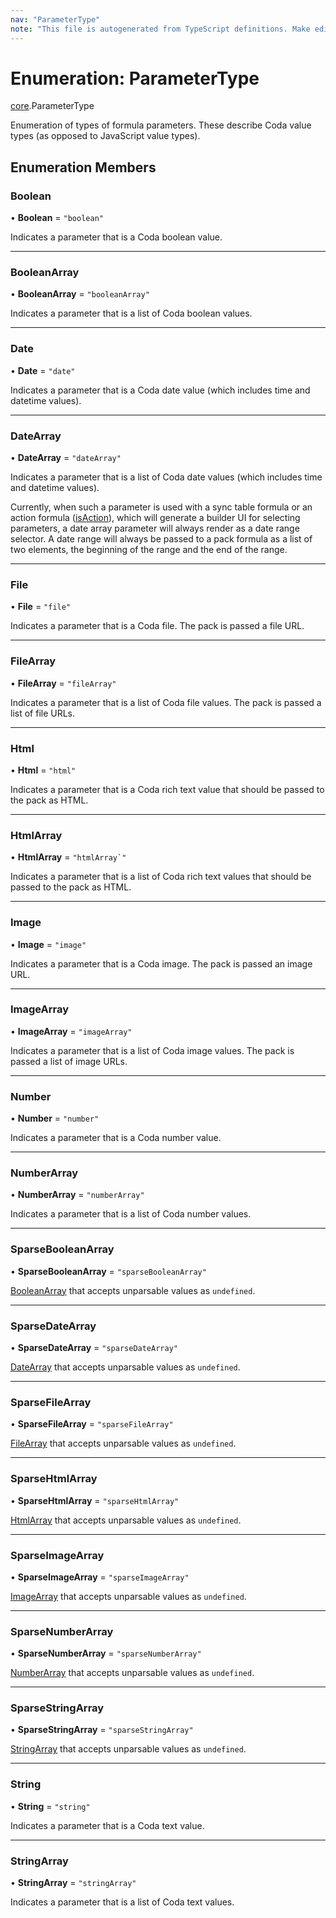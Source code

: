 ```yaml
---
nav: "ParameterType"
note: "This file is autogenerated from TypeScript definitions. Make edits to the comments in the TypeScript file and then run `make docs` to regenerate this file."
---
```

# Enumeration: ParameterType

[core](../modules/core.md).ParameterType

Enumeration of types of formula parameters. These describe Coda value types (as opposed to JavaScript value types).

## Enumeration Members

### Boolean

• **Boolean** = ``"boolean"``

Indicates a parameter that is a Coda boolean value.

___

### BooleanArray

• **BooleanArray** = ``"booleanArray"``

Indicates a parameter that is a list of Coda boolean values.

___

### Date

• **Date** = ``"date"``

Indicates a parameter that is a Coda date value (which includes time and datetime values).

___

### DateArray

• **DateArray** = ``"dateArray"``

Indicates a parameter that is a list of Coda date values (which includes time and datetime values).

Currently, when such a parameter is used with a sync table formula or an action formula
([isAction](../interfaces/core.BaseFormulaDef.md#isaction)), which will generate a builder UI for selecting parameters, a date array
parameter will always render as a date range selector. A date range will always be passed to a pack formula
as a list of two elements, the beginning of the range and the end of the range.

___

### File

• **File** = ``"file"``

Indicates a parameter that is a Coda file. The pack is passed a file URL.

___

### FileArray

• **FileArray** = ``"fileArray"``

Indicates a parameter that is a list of Coda file values. The pack is passed a list of file URLs.

___

### Html

• **Html** = ``"html"``

Indicates a parameter that is a Coda rich text value that should be passed to the pack as HTML.

___

### HtmlArray

• **HtmlArray** = ``"htmlArray`"``

Indicates a parameter that is a list of Coda rich text values that should be passed to the pack as HTML.

___

### Image

• **Image** = ``"image"``

Indicates a parameter that is a Coda image. The pack is passed an image URL.

___

### ImageArray

• **ImageArray** = ``"imageArray"``

Indicates a parameter that is a list of Coda image values. The pack is passed a list of image URLs.

___

### Number

• **Number** = ``"number"``

Indicates a parameter that is a Coda number value.

___

### NumberArray

• **NumberArray** = ``"numberArray"``

Indicates a parameter that is a list of Coda number values.

___

### SparseBooleanArray

• **SparseBooleanArray** = ``"sparseBooleanArray"``

[BooleanArray](core.ParameterType.md#booleanarray) that accepts unparsable values as `undefined`.

___

### SparseDateArray

• **SparseDateArray** = ``"sparseDateArray"``

[DateArray](core.ParameterType.md#datearray) that accepts unparsable values as `undefined`.

___

### SparseFileArray

• **SparseFileArray** = ``"sparseFileArray"``

[FileArray](core.ParameterType.md#filearray) that accepts unparsable values as `undefined`.

___

### SparseHtmlArray

• **SparseHtmlArray** = ``"sparseHtmlArray"``

[HtmlArray](core.ParameterType.md#htmlarray) that accepts unparsable values as `undefined`.

___

### SparseImageArray

• **SparseImageArray** = ``"sparseImageArray"``

[ImageArray](core.ParameterType.md#imagearray) that accepts unparsable values as `undefined`.

___

### SparseNumberArray

• **SparseNumberArray** = ``"sparseNumberArray"``

[NumberArray](core.ParameterType.md#numberarray) that accepts unparsable values as `undefined`.

___

### SparseStringArray

• **SparseStringArray** = ``"sparseStringArray"``

[StringArray](core.ParameterType.md#stringarray) that accepts unparsable values as `undefined`.

___

### String

• **String** = ``"string"``

Indicates a parameter that is a Coda text value.

___

### StringArray

• **StringArray** = ``"stringArray"``

Indicates a parameter that is a list of Coda text values.
